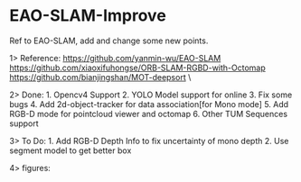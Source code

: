 # EAO-SLAM-Improve
Ref to EAO-SLAM, add and change some new points.

1> Reference: https://github.com/yanmin-wu/EAO-SLAM \
              https://github.com/xiaoxifuhongse/ORB-SLAM-RGBD-with-Octomap \
              https://github.com/bianjingshan/MOT-deepsort \
              
2> Done: 1. Opencv4 Support
         2. YOLO Model support for online
         3. Fix some bugs
         4. Add 2d-object-tracker for data association[for Mono mode]
         5. Add RGB-D mode for pointcloud viewer and octomap
         6. Other TUM Sequences support

3> To Do: 1. Add RGB-D Depth Info to fix uncertainty of mono depth
          2. Use segment model to get better box
          
          
4> figures:

          
          
